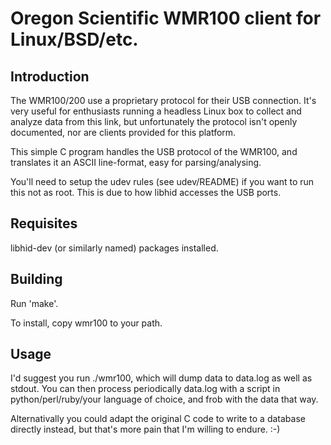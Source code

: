 Oregon Scientific WMR100 client for Linux/BSD/etc.
==================================================

Introduction
------------

The WMR100/200 use a proprietary protocol for their USB
connection. It's very useful for enthusiasts running a headless Linux
box to collect and analyze data from this link, but unfortunately the
protocol isn't openly documented, nor are clients provided for this
platform.

This simple C program handles the USB protocol of the WMR100, and
translates it an ASCII line-format, easy for parsing/analysing.

You'll need to setup the udev rules (see udev/README) if you want to
run this not as root. This is due to how libhid accesses the USB
ports.

Requisites
----------

libhid-dev (or similarly named) packages installed.

Building
--------

Run 'make'.

To install, copy wmr100 to your path.

Usage
-----

I'd suggest you run ./wmr100, which will dump data to data.log as well
as stdout. You can then process periodically data.log with a script in
python/perl/ruby/your language of choice, and frob with the data that
way.

Alternativally you could adapt the original C code to write to a
database directly instead, but that's more pain that I'm willing to
endure. :-)
